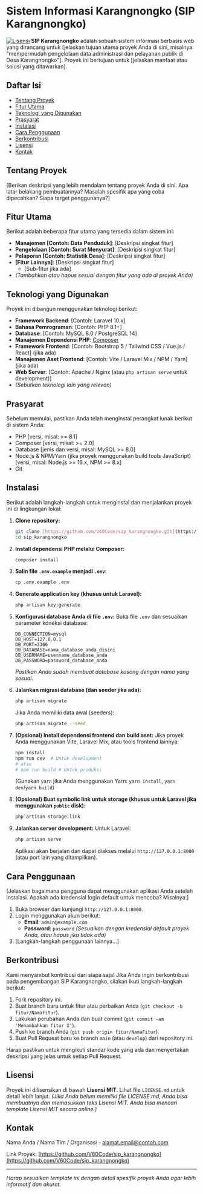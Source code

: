# Sistem Informasi Karangnongko (SIP Karangnongko)

[![Lisensi](https://img.shields.io/badge/license-MIT-blue.svg)](https://github.com/V60Code/sip_karangnongko/blob/main/LICENSE.md)
**SIP Karangnongko** adalah sebuah sistem informasi berbasis web yang dirancang untuk [jelaskan tujuan utama proyek Anda di sini, misalnya: "mempermudah pengelolaan data administrasi dan pelayanan publik di Desa Karangnongko"]. Proyek ini bertujuan untuk [jelaskan manfaat atau solusi yang ditawarkan].

## Daftar Isi
- [Tentang Proyek](#tentang-proyek)
- [Fitur Utama](#fitur-utama)
- [Teknologi yang Digunakan](#teknologi-yang-digunakan)
- [Prasyarat](#prasyarat)
- [Instalasi](#instalasi)
- [Cara Penggunaan](#cara-penggunaan)
- [Berkontribusi](#berkontribusi)
- [Lisensi](#lisensi)
- [Kontak](#kontak)

## Tentang Proyek

[Berikan deskripsi yang lebih mendalam tentang proyek Anda di sini. Apa latar belakang pembuatannya? Masalah spesifik apa yang coba dipecahkan? Siapa target penggunanya?]

## Fitur Utama

Berikut adalah beberapa fitur utama yang tersedia dalam sistem ini:
* **Manajemen [Contoh: Data Penduduk]**: [Deskripsi singkat fitur]
* **Pengelolaan [Contoh: Surat Menyurat]**: [Deskripsi singkat fitur]
* **Pelaporan [Contoh: Statistik Desa]**: [Deskripsi singkat fitur]
* **[Fitur Lainnya]**: [Deskripsi singkat fitur]
    * [Sub-fitur jika ada]
* *(Tambahkan atau hapus sesuai dengan fitur yang ada di proyek Anda)*

## Teknologi yang Digunakan

Proyek ini dibangun menggunakan teknologi berikut:
* **Framework Backend**: [Contoh: Laravel 10.x]
* **Bahasa Pemrograman**: [Contoh: PHP 8.1+]
* **Database**: [Contoh: MySQL 8.0 / PostgreSQL 14]
* **Manajemen Dependensi PHP**: [Composer](https://getcomposer.org/)
* **Framework Frontend**: [Contoh: Bootstrap 5 / Tailwind CSS / Vue.js / React] (jika ada)
* **Manajemen Aset Frontend**: [Contoh: Vite / Laravel Mix / NPM / Yarn] (jika ada)
* **Web Server**: [Contoh: Apache / Nginx (atau `php artisan serve` untuk development)]
* *(Sebutkan teknologi lain yang relevan)*

## Prasyarat

Sebelum memulai, pastikan Anda telah menginstal perangkat lunak berikut di sistem Anda:
* PHP [versi, misal: >= 8.1]
* Composer [versi, misal: >= 2.0]
* Database [jenis dan versi, misal: MySQL >= 8.0]
* Node.js & NPM/Yarn (jika proyek menggunakan build tools JavaScript) [versi, misal: Node.js >= 16.x, NPM >= 8.x]
* Git

## Instalasi

Berikut adalah langkah-langkah untuk menginstal dan menjalankan proyek ini di lingkungan lokal:

1.  **Clone repository:**
    ```bash
    git clone [https://github.com/V60Code/sip_karangnongko.git](https://github.com/V60Code/sip_karangnongko.git)
    cd sip_karangnongko
    ```

2.  **Install dependensi PHP melalui Composer:**
    ```bash
    composer install
    ```

3.  **Salin file `.env.example` menjadi `.env`:**
    ```bash
    cp .env.example .env
    ```

4.  **Generate application key (khusus untuk Laravel):**
    ```bash
    php artisan key:generate
    ```

5.  **Konfigurasi database Anda di file `.env`:**
    Buka file `.env` dan sesuaikan parameter koneksi database:
    ```env
    DB_CONNECTION=mysql
    DB_HOST=127.0.0.1
    DB_PORT=3306
    DB_DATABASE=nama_database_anda_disini
    DB_USERNAME=username_database_anda
    DB_PASSWORD=password_database_anda
    ```
    *Pastikan Anda sudah membuat database kosong dengan nama yang sesuai.*

6.  **Jalankan migrasi database (dan seeder jika ada):**
    ```bash
    php artisan migrate
    ```
    Jika Anda memiliki data awal (seeders):
    ```bash
    php artisan migrate --seed
    ```

7.  **(Opsional) Install dependensi frontend dan build aset:**
    Jika proyek Anda menggunakan Vite, Laravel Mix, atau tools frontend lainnya:
    ```bash
    npm install
    npm run dev  # Untuk development
    # atau
    # npm run build # Untuk produksi
    ```
    (Gunakan `yarn` jika Anda menggunakan Yarn: `yarn install`, `yarn dev`/`yarn build`)

8.  **(Opsional) Buat symbolic link untuk storage (khusus untuk Laravel jika menggunakan `public` disk):**
    ```bash
    php artisan storage:link
    ```

9.  **Jalankan server development:**
    Untuk Laravel:
    ```bash
    php artisan serve
    ```
    Aplikasi akan berjalan dan dapat diakses melalui `http://127.0.0.1:8000` (atau port lain yang ditampilkan).

## Cara Penggunaan

[Jelaskan bagaimana pengguna dapat menggunakan aplikasi Anda setelah instalasi. Apakah ada kredensial login default untuk mencoba? Misalnya:]

1.  Buka browser dan kunjungi `http://127.0.0.1:8000`.
2.  Login menggunakan akun berikut:
    * **Email**: `admin@example.com`
    * **Password**: `password`
    *(Sesuaikan dengan kredensial default proyek Anda, atau hapus jika tidak ada)*
3.  [Langkah-langkah penggunaan lainnya...]

## Berkontribusi

Kami menyambut kontribusi dari siapa saja! Jika Anda ingin berkontribusi pada pengembangan SIP Karangnongko, silakan ikuti langkah-langkah berikut:
1.  Fork repository ini.
2.  Buat branch baru untuk fitur atau perbaikan Anda (`git checkout -b fitur/NamaFitur`).
3.  Lakukan perubahan Anda dan buat commit (`git commit -am 'Menambahkan fitur X'`).
4.  Push ke branch Anda (`git push origin fitur/NamaFitur`).
5.  Buat Pull Request baru ke branch `main` (atau `develop`) dari repository ini.

Harap pastikan untuk mengikuti standar kode yang ada dan menyertakan deskripsi yang jelas untuk setiap Pull Request.

## Lisensi

Proyek ini dilisensikan di bawah **Lisensi MIT**. Lihat file `LICENSE.md` untuk detail lebih lanjut.
*(Jika Anda belum memiliki file LICENSE.md, Anda bisa membuatnya dan memasukkan teks Lisensi MIT. Anda bisa mencari template Lisensi MIT secara online.)*

## Kontak

Nama Anda / Nama Tim / Organisasi - [alamat.email@contoh.com](mailto:alamat.email@contoh.com)

Link Proyek: [https://github.com/V60Code/sip_karangnongko](https://github.com/V60Code/sip_karangnongko)

---
*Harap sesuaikan template ini dengan detail spesifik proyek Anda agar lebih informatif dan akurat.*